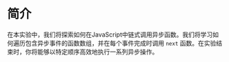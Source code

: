 # 简介

在本实验中，我们将探索如何在JavaScript中链式调用异步函数。我们将学习如何遍历包含异步事件的函数数组，并在每个事件完成时调用 `next` 函数。在实验结束时，你将能够以特定顺序高效地执行一系列异步操作。
